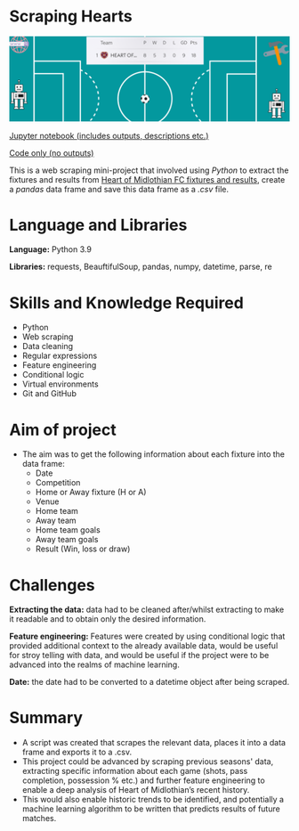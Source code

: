 # Scraping Hearts

![Scraping Hearts project banner](https://github.com/JonR45/Scraping-Hearts/blob/97d4e6d72975b545795f0c7a5026cacff97ab9cc/scraping_hearts_project_banner_2.png)

[Jupyter notebook (includes outputs, descriptions etc.)](https://github.com/JonR45/Scraping-Hearts/blob/main/scraping_hearts.ipynb)

[Code only (no outputs)](https://github.com/JonR45/Scraping-Hearts/blob/main/scraping_hearts.py)

This is a web scraping mini-project that involved using _Python_ to extract the fixtures and results from [Heart of Midlothian FC fixtures and results](https://www.heartsfc.co.uk/fixtures/first-team/fixtures-and-results), create a _pandas_ data frame and save this data frame as a _.csv_ file.

# Language and Libraries
**Language:** Python 3.9

**Libraries:** requests, BeauftifulSoup, pandas, numpy, datetime, parse, re
    
# Skills and Knowledge Required
* Python
* Web scraping
* Data cleaning
* Regular expressions
* Feature engineering
* Conditional logic
* Virtual environments
* Git and GitHub

# Aim of project
* The aim was to get the following information about each fixture into the data frame:
    * Date
    * Competition
    * Home or Away fixture (H or A)
    * Venue
    * Home team
    * Away team
    * Home team goals
    * Away team goals
    * Result (Win, loss or draw)

# Challenges 
**Extracting the data:** data had to be cleaned after/whilst extracting to make it readable and to obtain only the desired information.

**Feature engineering:** Features were created by using conditional logic that provided additional context to the already available data, would be useful for stroy telling with data, and would be useful if the project were to be advanced into the realms of machine learning. 

**Date:** the date had to be converted to a datetime object after being scraped. 

# Summary
* A script was created that scrapes the relevant data, places it into a data frame and exports it to a .csv.
* This project could be advanced by scraping previous seasons' data, extracting specific information about each game (shots, pass completion, possession % etc.) and further feature engineering to enable a deep analysis of Heart of Midlothian’s recent history. 
* This would also enable historic trends to be identified, and potentially a machine learning algorithm to be written that predicts results of future matches. 
